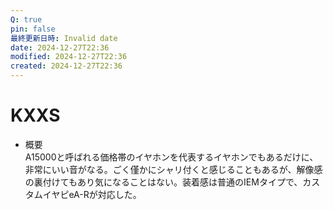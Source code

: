 ```yaml
---
Q: true
pin: false
最終更新日時: Invalid date
date: 2024-12-27T22:36
modified: 2024-12-27T22:36
created: 2024-12-27T22:36
---
```

# KXXS

- 概要  
    A15000と呼ばれる価格帯のイヤホンを代表するイヤホンでもあるだけに、  
    非常にいい音がなる。ごく僅かにシャリ付くと感じることもあるが、解像感の裏付けてもあり気になることはない。装着感は普通のIEMタイプで、カスタムイヤピeA-Rが対応した。